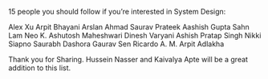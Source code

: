 15 people you should follow if you’re interested in System Design:

Alex Xu
Arpit Bhayani
Arslan Ahmad
Saurav Prateek
Aashish Gupta
Sahn Lam
Neo K.
Ashutosh Maheshwari
Dinesh Varyani
Ashish Pratap Singh 
Nikki Siapno
Saurabh Dashora
Gaurav Sen
Ricardo A. M.
Arpit Adlakha

Thank you for Sharing. Hussein Nasser and Kaivalya Apte will be a great addition to this list.
